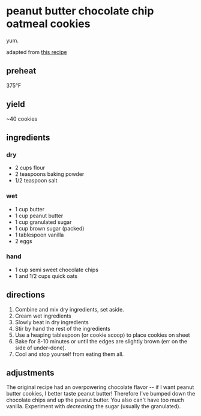 peanut butter chocolate chip oatmeal cookies
============================================

yum.

adapted from [this recipe][1]

## preheat

375°F

## yield

~40 cookies

## ingredients

### dry

- 2 cups flour
- 2 teaspoons baking powder
- 1/2 teaspoon salt

### wet

- 1 cup butter
- 1 cup peanut butter
- 1 cup granulated sugar
- 1 cup brown sugar (packed)
- 1 tablespoon vanilla
- 2 eggs

### hand

- 1 cup semi sweet chocolate chips
- 1 and 1/2 cups quick oats

## directions

1. Combine and mix dry ingredients, set aside.
2. Cream wet ingredients
3. Slowly beat in dry ingredients
4. Stir by hand the rest of the ingredients
5. Use a heaping tablespoon (or cookie scoop) to place cookies on sheet
6. Bake for 8-10 minutes or until the edges are slightly brown (err on the
   side of under-done).
7. Cool and stop yourself from eating them all.

## adjustments

The original recipe had an overpowering chocolate flavor -- if I want peanut
butter cookies, I better taste peanut butter!  Therefore I've bumped down the
chocolate chips and up the peanut butter.  You also can't have too much
vanilla.  Experiment with _decreasing_ the sugar (usually the granulated).


[1]: https://www.verybestbaking.com/recipes/145692/oatmeal-peanut-butter-chocolate-chip-cookies
